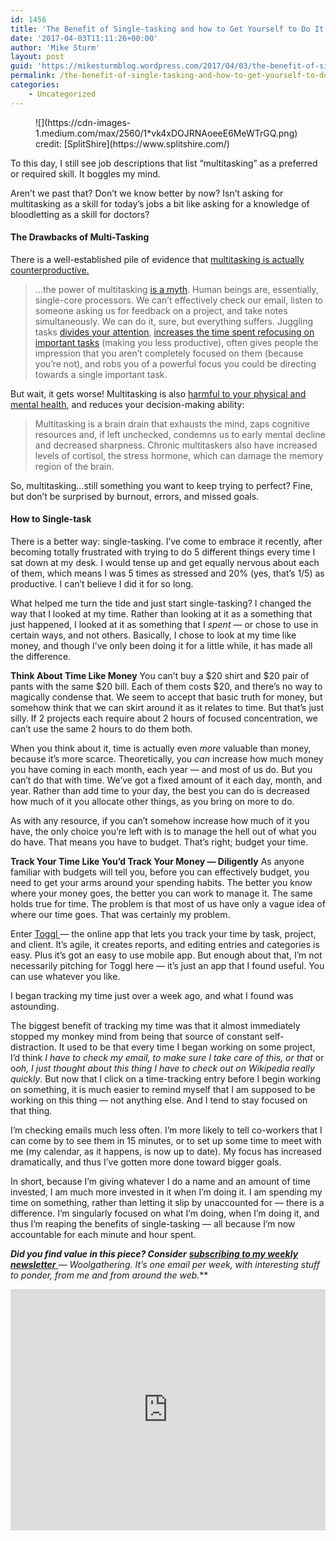 ```yaml
---
id: 1456
title: 'The Benefit of Single-tasking and how to Get Yourself to Do It'
date: '2017-04-03T11:11:26+00:00'
author: 'Mike Sturm'
layout: post
guid: 'https://mikesturmblog.wordpress.com/2017/04/03/the-benefit-of-single-tasking-and-how-to-get-yourself-to-do-it/'
permalink: /the-benefit-of-single-tasking-and-how-to-get-yourself-to-do-it/
categories:
    - Uncategorized
---
```


<figure class="wp-caption">![](https://cdn-images-1.medium.com/max/2560/1*vk4xDOJRNAoeeE6MeWTrGQ.png)<figcaption class="wp-caption-text">credit: [SplitShire](https://www.splitshire.com/)</figcaption></figure>To this day, I still see job descriptions that list “multitasking” as a preferred or required skill. It boggles my mind.

Aren’t we past that? Don’t we know better by now? Isn’t asking for multitasking as a skill for today’s jobs a bit like asking for a knowledge of bloodletting as a skill for doctors?

#### The Drawbacks of Multi-Tasking

There is a well-established pile of evidence that [multitasking is actually counterproductive.](http://lifehacker.com/5646560/the-one-task-at-a-time-method-increased-efficiency-in-a-multitasking-world)

> …the power of multitasking [is a myth](http://lifehacker.com/5041144/debunking-the-myth-of-multitasking). Human beings are, essentially, single-core processors. We can’t effectively check our email, listen to someone asking us for feedback on a project, and take notes simultaneously. We can do it, sure, but everything suffers. Juggling tasks [divides your attention](http://lifehacker.com/313138/poor-attention-span-no-youre-just-multitasking), [increases the time spent refocusing on important tasks](http://lifehacker.com/246988/multitasking-makes-you-less-productive-+-take-ten) (making you less productive), often gives people the impression that you aren’t completely focused on them (because you’re not), and robs you of a powerful focus you could be directing towards a single important task.

But wait, it gets worse! Multitasking is also [harmful to your physical and mental health](https://www.forbes.com/sites/nextavenue/2013/05/08/why-single-tasking-makes-you-smarter/#66599f155063), and reduces your decision-making ability:

> Multitasking is a brain drain that exhausts the mind, zaps cognitive resources and, if left unchecked, condemns us to early mental decline and decreased sharpness. Chronic multitaskers also have increased levels of cortisol, the stress hormone, which can damage the memory region of the brain.

So, multitasking…still something you want to keep trying to perfect? Fine, but don’t be surprised by burnout, errors, and missed goals.

#### **How to Single-task**

There is a better way: single-tasking. I’ve come to embrace it recently, after becoming totally frustrated with trying to do 5 different things every time I sat down at my desk. I would tense up and get equally nervous about each of them, which means I was 5 times as stressed and 20% (yes, that’s 1/5) as productive. I can’t believe I did it for so long.

What helped me turn the tide and just start single-tasking? I changed the way that I looked at my time. Rather than looking at it as a something that just happened, I looked at it as something that I *spent* — or chose to use in certain ways, and not others. Basically, I chose to look at my time like money, and though I’ve only been doing it for a little while, it has made all the difference.

**Think About Time Like Money** You can’t buy a $20 shirt and $20 pair of pants with the same $20 bill. Each of them costs $20, and there’s no way to magically condense that. We seem to accept that basic truth for money, but somehow think that we can skirt around it as it relates to time. But that’s just silly. If 2 projects each require about 2 hours of focused concentration, we can’t use the same 2 hours to do them both.

When you think about it, time is actually even *more* valuable than money, because it’s more scarce. Theoretically, you *can* increase how much money you have coming in each month, each year — and most of us do. But you can’t do that with time. We’ve got a fixed amount of it each day, month, and year. Rather than add time to your day, the best you can do is decreased how much of it you allocate other things, as you bring on more to do.

As with any resource, if you can’t somehow increase how much of it you have, the only choice you’re left with is to manage the hell out of what you do have. That means you have to budget. That’s right; budget your time.

**Track Your Time Like You’d Track Your Money — Diligently** As anyone familiar with budgets will tell you, before you can effectively budget, you need to get your arms around your spending habits. The better you know where your money goes, the better you can work to manage it. The same holds true for time. The problem is that most of us have only a vague idea of where our time goes. That was certainly my problem.

Enter [Toggl ](http://toggl.com)— the online app that lets you track your time by task, project, and client. It’s agile, it creates reports, and editing entries and categories is easy. Plus it’s got an easy to use mobile app. But enough about that, I’m not necessarily pitching for Toggl here — it’s just an app that I found useful. You can use whatever you like.

I began tracking my time just over a week ago, and what I found was astounding.

The biggest benefit of tracking my time was that it almost immediately stopped my monkey mind from being that source of constant self-distraction. It used to be that every time I began working on some project, I’d think *I have to check my email, to make sure I take care of this, or that* or o*oh, I just thought about this thing I have to check out on Wikipedia really quickly*. But now that I click on a time-tracking entry before I begin working on something, it is much easier to remind myself that I am supposed to be working on this thing — not anything else. And I tend to stay focused on that thing.

I’m checking emails much less often. I’m more likely to tell co-workers that I can come by to see them in 15 minutes, or to set up some time to meet with me (my calendar, as it happens, is now up to date). My focus has increased dramatically, and thus I’ve gotten more done toward bigger goals.

In short, because I’m giving whatever I do a name and an amount of time invested, I am much more invested in it when I’m doing it. I am spending my time on something, rather than letting it slip by unaccounted for — there is a difference. I’m singularly focused on what I’m doing, when I’m doing it, and thus I’m reaping the benefits of single-tasking — all because I’m now accountable for each minute and hour spent.

***Did you find value in this piece? Consider*** [***subscribing to my weekly newsletter*** ](http://tinyletter.com/mike_sturm)***—* Woolgathering*. It’s one email per week, with interesting stuff to ponder, from me and from around the web.***

<iframe class="wp-embedded-content" data-secret="Ck6mh6pczJ" frameborder="0" height="386" loading="lazy" sandbox="allow-scripts" scrolling="no" security="restricted" src="https://upscri.be/f/61f5e9?as_embed=true#?secret=Ck6mh6pczJ" title="Subscribe to Woolgathering" width="100%"></iframe>